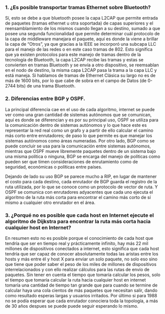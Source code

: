### 1. ¿Es posible transportar tramas Ethernet sobre Bluetooth?
Sí, esto se debe a que bluetooth posee la capa L2CAP que permite entrada de paquetes (tramas ethernet u otra soportada) de capas superiores y el reensamblamiento de los mismos cuando llegan a su destino, sumado a que posee una segunda funcionalidad que permite determinar cuál protocolo de la capa de middleware manejara el paquete, aquí es donde la viene a brillar la capa de “Otros”, ya que gracias a la IEEE se incorporó una subcapa LLC para el manejo de las redes o en este caso tramas de 802. Esto significa que ya existen protocolos para este manejo de tramas dentro de la tecnología de Bluetooth, la capa L2CAP recibe las tramas y estas se convierten en tramas Bluetooth y se envía a otro dispositivo, se reemsablan en el nodo de destino, la misma capa L2CAP pasa la trama a la capa LLC y está maneja. Si hablamos de tramas de Ethernet Clásica su largo no es de más de 1600 bits, por lo que cabe de sobra en el campo de Datos (de 0-2744 bits) de una trama Bluetooth.

### 2. Diferencias entre BGP y OSPF.
La principal diferencia cae en el uso de cada algoritmo, internet se puede ver como una gran cantidad de sistemas autónomos que se comunican, aquí es donde se diferencian y es por su principal uso, OSPF se utiliza para la comunicación dentro de sistemas autónomos y lo que hace este es representar la red real como un grafo y a partir de ello calcular el camino más corto entre enrutadores; de paso lo que permite es que manejar los sistemas autónomos como áreas numeradas. Por otro lado, BGP como se puede concluir se usa para la comunicación entre sistemas autónomos, mientras que OSPF mueve libremente paquetes dentro de un sistema bajo una misma política o ninguna, BGP se encarga del manejo de políticas como pueden ser que timen consideraciones de enrutamiento como de seguridad, económicas o políticas entre países. 

Dejando de lado su uso BGP se parece mucho a RIP, en lugar de mantener el costo para cada destino, cada enrutador de BGP guarda el registro de la ruta utilizada, por lo que se conoce como un protocolo de vector de ruta. Y OSPF se comunica con enrutadores adyacentes que cada uno ejecuta el algoritmo de la ruta más corta para encontrar el camino más corto de sí mismo a cualquier otro enrutador en el área.

### 3. ¿Porqué no es posible que cada host en Internet ejecute el algoritmo de Dijkstra para encontrar la ruta más corta hacia cualquier host en Internet?
En resumen esto no es posible porque el conocimiento de cada host que tendría que ser en tiempo real y prácticamente infinito, hay más 22 mil millones de dispositivos conectados a internet, esto significa que cada host tendría que ser capaz de conocer absolutamente todas las aristas entre los hosts y más entre él y host X para enviar un solo paquete, no solo eso sino que tiene que poder saber el peso de los miles de millones de dispositivos interrelacionados y con ello realizar cálculos para las rutas de envío de paquetes. Sin tener en cuenta el tiempo que tomaría calcular los pesos, solo el tiempo que tomaría calcular la ruta hacia cualquier host en internet tomaría una cantidad de tiempo tan grande que para cuando se termine de calcular haya una cola cientos de más paquetes que necesitan salir, dando como resultado esperas largas y usuarios irritados. Por último si para 1988 no se podía esperar que cada enrutador conociera toda la topología, a más de 30 años despues se puede puede seguir esperando lo mismo.